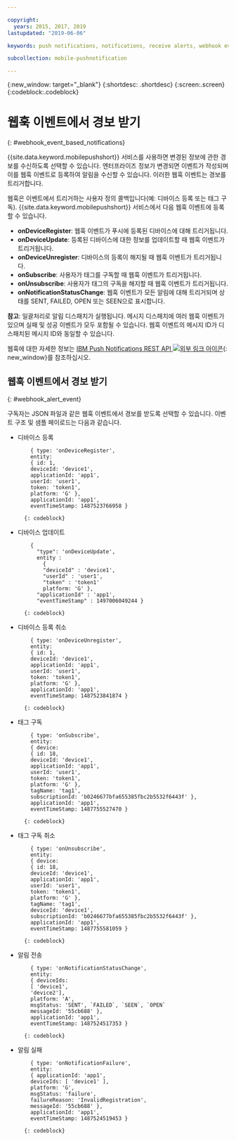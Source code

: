 ```yaml
---

copyright:
  years: 2015, 2017, 2019
lastupdated: "2019-06-06"

keywords: push notifications, notifications, receive alerts, webhook events

subcollection: mobile-pushnotification

---
```


{:new_window: target="_blank"}
{:shortdesc: .shortdesc}
{:screen:.screen}
{:codeblock:.codeblock}

# 웹훅 이벤트에서 경보 받기
{: #webhook_event_based_notifications}

{{site.data.keyword.mobilepushshort}} 서비스를 사용하면 변경된 정보에 관한 경보를 수신하도록 선택할 수 있습니다. 엔터프라이즈 정보가 변경되면 이벤트가 작성되며 이를 웹훅 이벤트로 등록하여 알림을 수신할 수 있습니다. 이러한 웹훅 이벤트는 경보를 트리거합니다. 

웹훅은 이벤트에서 트리거하는 사용자 정의 콜백입니다(예: 디바이스 등록 또는 태그 구독). {{site.data.keyword.mobilepushshort}} 서비스에서 다음 웹훅 이벤트에 등록할 수 있습니다. 

- **onDeviceRegister**: 웹훅 이벤트가 푸시에 등록된 디바이스에 대해 트리거됩니다.
- **onDeviceUpdate**: 등록된 디바이스에 대한 정보를 업데이트할 때 웹훅 이벤트가 트리거됩니다.
- **onDeviceUnregister**: 디바이스의 등록이 해지될 때 웹훅 이벤트가 트리거됩니다. 
- **onSubscribe**: 사용자가 태그를 구독할 때 웹훅 이벤트가 트리거됩니다.
- **onUnsubscribe**: 사용자가 태그의 구독을 해지할 때 웹훅 이벤트가 트리거됩니다.
- **onNotificationStatusChange**: 웹훅 이벤트가 모든 알림에 대해 트리거되며 상태를 SENT, FAILED, OPEN 또는 SEEN으로 표시합니다.


**참고**: 일괄처리로 알림 디스패치가 실행됩니다. 메시지 디스패치에 여러 웹훅 이벤트가 있으며 실패 및 성공 이벤트가 모두 포함될 수 있습니다. 
웹훅 이벤트의 메시지 ID가 디스패치된 메시지 ID와 동일할 수 있습니다. 

웹훅에 대한 자세한 정보는 [IBM Push Notifications REST API ![외부 링크 아이콘](../../icons/launch-glyph.svg "외부 링크 아이콘")](https://cloud.ibm.com/apidocs/push-notifications){: new_window}를 참조하십시오.

## 웹훅 이벤트에서 경보 받기
{: #webhook_alert_event}

구독자는 JSON 파일과 같은 웹훅 이벤트에서 경보를 받도록 선택할 수 있습니다. 이벤트 구조 및 샘플 페이로드는 다음과 같습니다.

- 디바이스 등록
	```
		{ type: 'onDeviceRegister',
		entity:
		{ id: 1,
		deviceId: 'device1',
		applicationId: 'app1',
		userId: 'user1',
		token: 'token1',
		platform: 'G' },
		applicationId: 'app1',
		eventTimeStamp: 1487523766958 }
	```
		{: codeblock}

- 디바이스 업데이트

	```
		{
		  "type": 'onDeviceUpdate',
		  entity : 
			{
		    "deviceId" : 'device1',
		    "userId" : 'user1',
		    "token" : 'token1'
		  	platform: 'G' },
		  "applicationId" : 'app1',
		  "eventTimeStamp" : 1497006049244 }
	```
		{: codeblock}

- 디바이스 등록 취소
	```
		{ type: 'onDeviceUnregister',
		entity:
		{ id: 1,
		deviceId: 'device1',
		applicationId: 'app1',
		userId: 'user1',
		token: 'token1',
		platform: 'G' },
		applicationId: 'app1',
		eventTimeStamp: 1487523841874 }
	```
		{: codeblock}

- 태그 구독
	```
		{ type: 'onSubscribe',
		entity:
		{ device:
		{ id: 18,
		deviceId: 'device1',
		applicationId: 'app1',
		userId: 'user1',
		token: 'token1',
		platform: 'G' },
		tagName: 'tag1',
		subscriptionId: 'b0246677bfa655385fbc2b5532f6443f' },
		applicationId: 'app1',
		eventTimeStamp: 1487755527470 }
	```
		{: codeblock}

- 태그 구독 취소
	```
		{ type: 'onUnsubscribe',
		entity:
		{ device:
		{ id: 18,
		deviceId: 'device1',
		applicationId: 'app1',
		userId: 'user1',
		token: 'token1',
		platform: 'G' },
		tagName: 'tag1',
		deviceId: 'device1',
		subscriptionId: 'b0246677bfa655385fbc2b5532f6443f' },
		applicationId: 'app1',
		eventTimeStamp: 1487755581059 }
	```
		{: codeblock}

- 알림 전송
	```
		{ type: 'onNotificationStatusChange',
		entity:
		{ deviceIds:
		[ 'device1',
		'device2'],
		platform: 'A',
		msgStatus: 'SENT', `FAILED`, `SEEN`, `OPEN`
		messageId: '55cb688' },
		applicationId: 'app1',
		eventTimeStamp: 1487524517353 }
	```
		{: codeblock}

- 알림 실패
	```
		{ type: 'onNotificationFailure',
		entity:
		{ applicationId: 'app1',
		deviceIds: [ 'device1' ],
		platform: 'G',
		msgStatus: 'failure',
		failureReason: 'InvalidRegistration',
		messageId: '55cb688' },
		applicationId: 'app1',
		eventTimeStamp: 1487524519453 }
	```
		{: codeblock}

